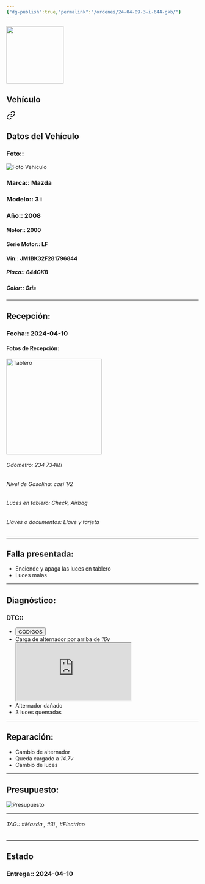 ```yaml
---
{"dg-publish":true,"permalink":"/ordenes/24-04-09-3-i-644-gkb/"}
---
```


<img src="https://lh3.googleusercontent.com/d/137fl3TIZ0-PU8b-Pt0bsjclwHub_u78G" width="150">

## Vehículo

<div class="transclusion internal-embed is-loaded"><a class="markdown-embed-link" href="/vehiculos/mazda/3-i-644-gkb/#datos-del-vehiculo" aria-label="Open link"><svg xmlns="http://www.w3.org/2000/svg" width="24" height="24" viewBox="0 0 24 24" fill="none" stroke="currentColor" stroke-width="2" stroke-linecap="round" stroke-linejoin="round" class="svg-icon lucide-link"><path d="M10 13a5 5 0 0 0 7.54.54l3-3a5 5 0 0 0-7.07-7.07l-1.72 1.71"></path><path d="M14 11a5 5 0 0 0-7.54-.54l-3 3a5 5 0 0 0 7.07 7.07l1.71-1.71"></path></svg></a><div class="markdown-embed">



## Datos del Vehículo 
### Foto:: 
<img src="https://lh3.googleusercontent.com/d/1QtiQW7oh5VmJn0Q5OppBIWNnP4S8ZasR" Alt="Foto Vehiculo">

### Marca:: Mazda 
### Modelo:: 3 i
### Año:: 2008
#### Motor:: 2000
#### Serie Motor:: LF
#### Vin:: JM1BK32F281796844
##### Placa:: 644GKB
##### Color:: Gris
---


</div></div>


## Recepción:
### Fecha:: 2024-04-10
#### Fotos de Recepción: 
<img src="https://lh3.googleusercontent.com/d/1Qy0hR03EGIjUmjDlZJ_wegpxmBMPsyUi" width="250" Alt="Tablero">

###### Odómetro: 234 734Mi
###### Nivel de Gasolina: casi 1/2
###### Luces en tablero: Check, Airbag
###### Llaves o documentos: Llave y tarjeta 

---

## Falla presentada:
- Enciende y apaga las luces en tablero 
- Luces malas 


---

## Diagnóstico:
### DTC:: 

- <a href="http"><button class="btn success">CÓDIGOS</button></a>
- Carga de alternador por arriba de *16v*
	<iframe src="https://drive.google.com/file/d/1QyLrlPrELUdCMVblFv-DL6boe2p1qEWj/preview" allow="autoplay"></iframe>
- Alternador dañado 
- 3 luces quemadas 

---
## Reparación:
- Cambio de alternador 
- Queda cargado a *14.7v*
- Cambio de luces 

---

## Presupuesto:

<img src="https://lh3.googleusercontent.com/d/1R8YZgH2JrRy549SOUjtBPCRdgvaiX8s_" Alt="Presupuesto">

---

###### TAG:: #Mazda , #3i , #Electrico 

---

## Estado

### Entrega:: 2024-04-10


